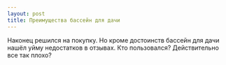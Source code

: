 ```yaml
---
layout: post 
title: Преимущества бассейн для дачи ‌ ‌ 
--- 
```

Наконец решился на покупку. Но кроме достоинств бассейн для дачи ‌ ‌ нашёл уйму недостатков в отзывах. Кто пользовался? Действительно все так плохо?